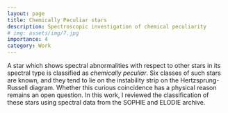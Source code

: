 ```yaml
---
layout: page
title: Chemically Peculiar stars
description: Spectroscopic investigation of chemical peculiarity
# img: assets/img/7.jpg
importance: 4
category: Work
---
```

A star which shows spectral abnormalities with respect to other stars in its spectral type is classified as <i>chemically peculiar</i>. Six classes of such stars are known, and they tend to lie on the instability strip on the Hertzsprung-Russell diagram. Whether this curious coincidence has a physical reason remains an open question. In this work, I reviewed the classification of these stars using spectral data from the SOPHIE and ELODIE archive.